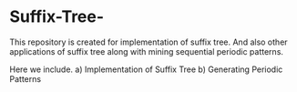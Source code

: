 # Suffix-Tree-
This repository is created for implementation of suffix tree. And also other applications of suffix tree along with mining sequential periodic patterns.

Here we include. a) Implementation of Suffix Tree
                 b) Generating Periodic Patterns
